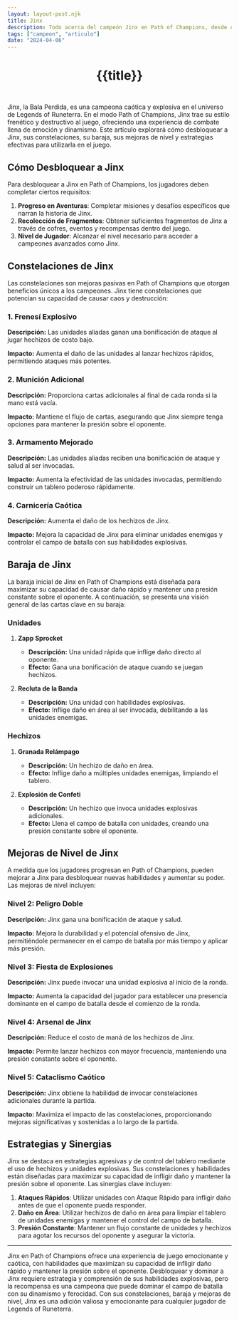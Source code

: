 ```yaml
---
layout: layout-post.njk
title: Jinx
description: Todo acerca del campeón Jinx en Path of Champions, desde cómo desbloquearla hasta sus habilidades, baraja, y estrategias.
tags: ["campeon", "articulo"]
date: "2024-04-06"
---
```

# <p style="text-align: center;">**{{title}}**</p>

</br>
Jinx, la Bala Perdida, es una campeona caótica y explosiva en el universo de Legends of Runeterra. En el modo Path of Champions, Jinx trae su estilo frenético y destructivo al juego, ofreciendo una experiencia de combate llena de emoción y dinamismo. Este artículo explorará cómo desbloquear a Jinx, sus constelaciones, su baraja, sus mejoras de nivel y estrategias efectivas para utilizarla en el juego.

## Cómo Desbloquear a Jinx

Para desbloquear a Jinx en Path of Champions, los jugadores deben completar ciertos requisitos:

1. **Progreso en Aventuras**: Completar misiones y desafíos específicos que narran la historia de Jinx.
2. **Recolección de Fragmentos**: Obtener suficientes fragmentos de Jinx a través de cofres, eventos y recompensas dentro del juego.
3. **Nivel de Jugador**: Alcanzar el nivel necesario para acceder a campeones avanzados como Jinx.

## Constelaciones de Jinx

Las constelaciones son mejoras pasivas en Path of Champions que otorgan beneficios únicos a los campeones. Jinx tiene constelaciones que potencian su capacidad de causar caos y destrucción:

### 1. Frenesí Explosivo

**Descripción:** Las unidades aliadas ganan una bonificación de ataque al jugar hechizos de costo bajo.

**Impacto:** Aumenta el daño de las unidades al lanzar hechizos rápidos, permitiendo ataques más potentes.

### 2. Munición Adicional

**Descripción:** Proporciona cartas adicionales al final de cada ronda si la mano está vacía.

**Impacto:** Mantiene el flujo de cartas, asegurando que Jinx siempre tenga opciones para mantener la presión sobre el oponente.

### 3. Armamento Mejorado

**Descripción:** Las unidades aliadas reciben una bonificación de ataque y salud al ser invocadas.

**Impacto:** Aumenta la efectividad de las unidades invocadas, permitiendo construir un tablero poderoso rápidamente.

### 4. Carnicería Caótica

**Descripción:** Aumenta el daño de los hechizos de Jinx.

**Impacto:** Mejora la capacidad de Jinx para eliminar unidades enemigas y controlar el campo de batalla con sus habilidades explosivas.

## Baraja de Jinx

La baraja inicial de Jinx en Path of Champions está diseñada para maximizar su capacidad de causar daño rápido y mantener una presión constante sobre el oponente. A continuación, se presenta una visión general de las cartas clave en su baraja:

### Unidades

1. **Zapp Sprocket**
   - **Descripción:** Una unidad rápida que inflige daño directo al oponente.
   - **Efecto:** Gana una bonificación de ataque cuando se juegan hechizos.

2. **Recluta de la Banda**
   - **Descripción:** Una unidad con habilidades explosivas.
   - **Efecto:** Inflige daño en área al ser invocada, debilitando a las unidades enemigas.

### Hechizos

1. **Granada Relámpago**
   - **Descripción:** Un hechizo de daño en área.
   - **Efecto:** Inflige daño a múltiples unidades enemigas, limpiando el tablero.

2. **Explosión de Confeti**
   - **Descripción:** Un hechizo que invoca unidades explosivas adicionales.
   - **Efecto:** Llena el campo de batalla con unidades, creando una presión constante sobre el oponente.

## Mejoras de Nivel de Jinx

A medida que los jugadores progresan en Path of Champions, pueden mejorar a Jinx para desbloquear nuevas habilidades y aumentar su poder. Las mejoras de nivel incluyen:

### Nivel 2: Peligro Doble

**Descripción:** Jinx gana una bonificación de ataque y salud.

**Impacto:** Mejora la durabilidad y el potencial ofensivo de Jinx, permitiéndole permanecer en el campo de batalla por más tiempo y aplicar más presión.

### Nivel 3: Fiesta de Explosiones

**Descripción:** Jinx puede invocar una unidad explosiva al inicio de la ronda.

**Impacto:** Aumenta la capacidad del jugador para establecer una presencia dominante en el campo de batalla desde el comienzo de la ronda.

### Nivel 4: Arsenal de Jinx

**Descripción:** Reduce el costo de maná de los hechizos de Jinx.

**Impacto:** Permite lanzar hechizos con mayor frecuencia, manteniendo una presión constante sobre el oponente.

### Nivel 5: Cataclismo Caótico

**Descripción:** Jinx obtiene la habilidad de invocar constelaciones adicionales durante la partida.

**Impacto:** Maximiza el impacto de las constelaciones, proporcionando mejoras significativas y sostenidas a lo largo de la partida.

## Estrategias y Sinergias

Jinx se destaca en estrategias agresivas y de control del tablero mediante el uso de hechizos y unidades explosivas. Sus constelaciones y habilidades están diseñadas para maximizar su capacidad de infligir daño y mantener la presión sobre el oponente. Las sinergias clave incluyen:

1. **Ataques Rápidos**: Utilizar unidades con Ataque Rápido para infligir daño antes de que el oponente pueda responder.
2. **Daño en Área**: Utilizar hechizos de daño en área para limpiar el tablero de unidades enemigas y mantener el control del campo de batalla.
3. **Presión Constante**: Mantener un flujo constante de unidades y hechizos para agotar los recursos del oponente y asegurar la victoria.

---

Jinx en Path of Champions ofrece una experiencia de juego emocionante y caótica, con habilidades que maximizan su capacidad de infligir daño rápido y mantener la presión sobre el oponente. Desbloquear y dominar a Jinx requiere estrategia y comprensión de sus habilidades explosivas, pero la recompensa es una campeona que puede dominar el campo de batalla con su dinamismo y ferocidad. Con sus constelaciones, baraja y mejoras de nivel, Jinx es una adición valiosa y emocionante para cualquier jugador de Legends of Runeterra.